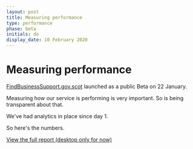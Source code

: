 ```yaml
---
layout: post
title: Measuring performance
type: performance
phase: beta
initials: do
display_date: 10 February 2020
---
```


# Measuring performance

[FindBusinessSupport.gov.scot](https://findbusinesssupport.gov.scot) launched as a public Beta on 22 January. 

Measuring how our service is performing is very important. So is being transparent about that.

We've had analytics in place since day 1.

So here's the numbers.

[View the full report (desktop only for now)](https://datastudio.google.com/reporting/6cabf104-a448-41c8-8f15-548a61cf48d1)
